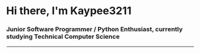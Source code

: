 # Hi there, I'm Kaypee3211
### Junior Software Programmer / Python Enthusiast, currently studying Technical Computer Science
<hr style="border: 0.5px solid white;">
